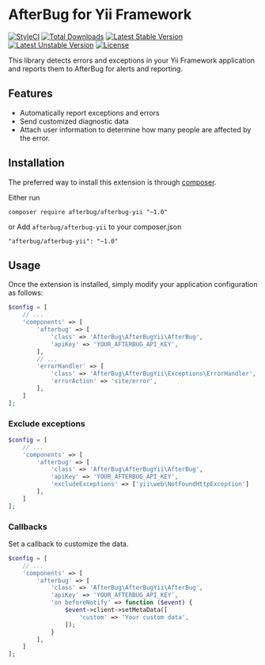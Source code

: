 # AfterBug for Yii Framework

[![StyleCI](https://styleci.io/repos/130384190/shield?style=flat)](https://styleci.io/repos/130384190)
[![Total Downloads](https://poser.pugx.org/afterbug/afterbug-yii/downloads)](https://packagist.org/packages/afterbug/afterbug-yii)
[![Latest Stable Version](https://poser.pugx.org/afterbug/afterbug-yii/v/stable)](https://packagist.org/packages/afterbug/afterbug-yii)
[![Latest Unstable Version](https://poser.pugx.org/afterbug/afterbug-yii/v/unstable)](https://packagist.org/packages/afterbug/afterbug-yii)
[![License](https://poser.pugx.org/afterbug/afterbug-yii/license)](https://packagist.org/packages/afterbug/afterbug-yii)

This library detects errors and exceptions in your Yii Framework application and reports them to AfterBug for alerts and reporting.

## Features

- Automatically report exceptions and errors
- Send customized diagnostic data
- Attach user information to determine how many people are affected by the error.

## Installation

The preferred way to install this extension is through [composer](http://getcomposer.org/download/).


Either run

```
composer require afterbug/afterbug-yii "~1.0"
```

or Add `afterbug/afterbug-yii` to your composer.json

```
"afterbug/afterbug-yii": "~1.0"
```


## Usage

Once the extension is installed, simply modify your application configuration as follows:

```php
$config = [
    // ...
    'components' => [
        'afterbug' => [
            'class' => 'AfterBug\AfterBugYii\AfterBug',
            'apiKey' => 'YOUR_AFTERBUG_API_KEY',
        ],
        // ...
        'errorHandler' => [
            'class' => 'AfterBug\AfterBugYii\Exceptions\ErrorHandler',
            'errorAction' => 'site/error',
        ],
    ]
];
```

### Exclude exceptions

```php
$config = [
    // ...
    'components' => [
        'afterbug' => [
            'class' => 'AfterBug\AfterBugYii\AfterBug',
            'apiKey' => 'YOUR_AFTERBUG_API_KEY',
            'excludeExceptions' => ['yii\web\NotFoundHttpException']
        ],
    ]
];
```

### Callbacks

Set a callback to customize the data.

```php
$config = [
    // ...
    'components' => [
        'afterbug' => [
            'class' => 'AfterBug\AfterBugYii\AfterBug',
            'apiKey' => 'YOUR_AFTERBUG_API_KEY',
            'on beforeNotify' => function ($event) {
                $event->client->setMetaData([
                    'custom' => 'Your custom data',
                ]);
            }
        ],
    ]
];
```
